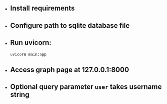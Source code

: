 - ## Install requirements
- ## Configure path to sqlite database file
- ## Run uvicorn:
    ```
    uvicorn main:app
    ```
- ## Access graph page at 127.0.0.1:8000
- ## Optional query parameter `user` takes username string